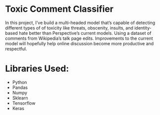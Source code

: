 # Toxic Comment Classifier
In this project, I've build a multi-headed model that’s capable of detecting different types of of toxicity like threats, obscenity, insults, and identity-based hate better than Perspective’s current models. Using a dataset of comments from Wikipedia’s talk page edits. Improvements to the current model will hopefully help online discussion become more productive and respectful.
# Libraries Used:
* Python
* Pandas
* Numpy
* Sklearn
* Tensorflow
* Keras
